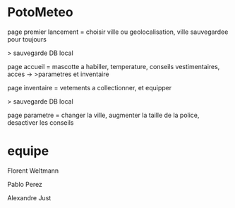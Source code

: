 # PotoMeteo

page premier lancement = choisir ville ou geolocalisation, ville sauvegardee pour toujours

\> sauvegarde DB local

page accueil = mascotte a habiller, temperature, conseils vestimentaires, acces -> >parametres et inventaire

page inventaire = vetements a collectionner, et equipper

\> sauvegarde DB local

page parametre = changer la ville, augmenter la taille de la police, desactiver les conseils

# equipe

Florent Weltmann

Pablo Perez

Alexandre Just
